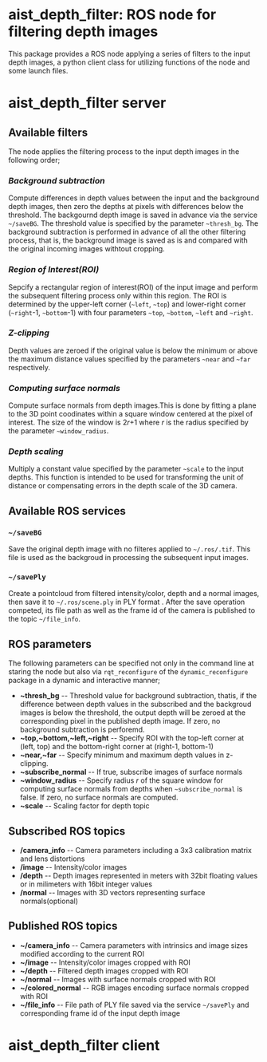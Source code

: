 aist_depth_filter: ROS node for filtering depth images
==================================================

This package provides a ROS node applying a series of filters to the input depth images, a python client class for utilizing functions of the node and some launch files.

# aist_depth_filter server

## Available filters

The node applies the filtering process to the input depth images in the following order;

### *Background subtraction* 

Compute differences in depth values between the input and the background depth images, then zero the depths at pixels with differences below the threshold. The backgournd depth image is saved in advance via the service `~/saveBG`. The threshold value is specified by the parameter `~thresh_bg`. The background subtraction is performed in advance of all the other filtering process, that is, the background image is saved as is and compared with the original incoming images withtout cropping.

### *Region of Interest(ROI)*

Sepcify a rectangular region of interest(ROI) of the input image and perform the subsequent filtering process only within this region. The ROI is determined by the upper-left corner (`~left`, `~top`) and lower-right corner (`~right`-1, `~bottom`-1) with four parameters `~top`, `~bottom`, `~left` and `~right`.

### *Z-clipping*

Depth values are zeroed if the original value is below the minimum or above the maximum distance values specified by the parameters `~near` and `~far` respectively.

### *Computing surface normals*

Compute surface normals from depth images.This is done by fitting a plane to the 3D point coodinates within a square window centered at the pixel of interest. The size of the window is 2*r*+1 where *r* is the radius specified by the parameter `~window_radius`.

### *Depth scaling*

Multiply a constant value specified by the parameter `~scale` to the input depths. This function is intended to be used for transforming the unit of distance or compensating errors in the depth scale of the 3D camera.

## Available ROS services

### `~/saveBG`

Save the original depth image with no filteres applied to `~/.ros/.tif`. This file is used as the backgroud in processing the subsequent input images.

### `~/savePly`

Create a pointcloud from filtered intensity/color, depth and a normal images, then save it to `~/.ros/scene.ply` in PLY format . After the save operation competed, its file path as well as the frame id of the camera is published to the topic `~/file_info`.

## ROS parameters

The following parameters can be specified not only in the command line at staring the node but also via `rqt_reconfigure` of the `dynamic_reconfigure` package in a dynamic and interactive manner;

- **~thresh_bg** -- Threshold value for background subtraction, thatis, if the difference between depth values in the subscribed and the backgroud images is below the threshold, the output depth will be zeroed at the corresponding pixel in the published depth image. If zero, no background subtraction is perforemd.
- **~top,~bottom,~left,~right** -- Specify ROI with the top-left corner at (left, top) and the bottom-right corner at (right-1, bottom-1)
- **~near,~far** -- Specify minimum and maximum depth values in z-clipping.
- **~subscribe_normal** -- If true, subscribe images of surface normals
- **~window_radius** -- Specify radius *r* of the square window for computing surface normals from depths when `~subscribe_normal` is false. If zero, no surface normals are computed.
- **~scale** -- Scaling factor for depth topic

## Subscribed ROS topics

- **/camera_info** -- Camera parameters including a 3x3 calibration matrix and lens distortions
- **/image** -- Intensity/color images
- **/depth** -- Depth images represented in meters with 32bit floating values or in milimeters with 16bit integer values
- **/normal** -- Images with 3D vectors representing surface normals(optional)

## Published ROS topics

- **~/camera_info** -- Camera parameters with intrinsics and image sizes modified according to the current ROI
- **~/image** -- Intensity/color images cropped with ROI
- **~/depth** -- Filtered depth images cropped with ROI
- **~/normal** -- Images with surface normals cropped with ROI
- **~/colored_normal** -- RGB images encoding surface normals cropped with ROI
- **~/file_info** -- File path of PLY file saved via the service `~/savePly` and corresponding frame id of the input depth image


# aist_depth_filter client

